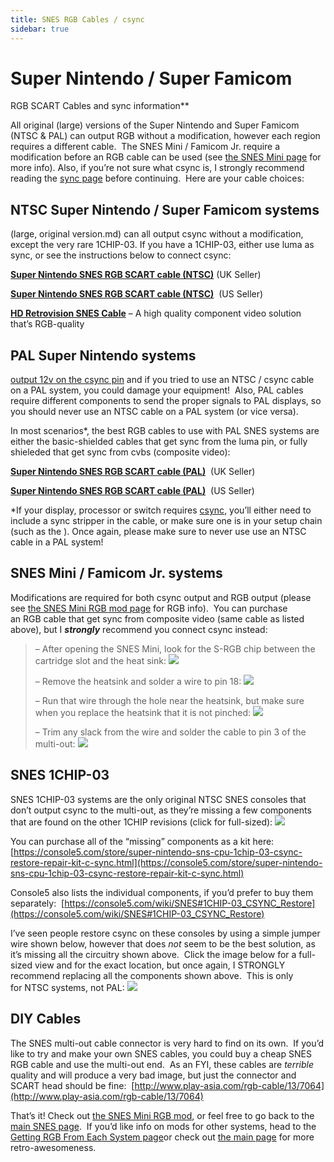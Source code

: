 ```yaml
---
title: SNES RGB Cables / csync
sidebar: true
---
```

# Super Nintendo / Super Famicom

RGB SCART Cables and sync information**

All original (large) versions of the Super Nintendo and Super Famicom (NTSC & PAL) can output RGB without a modification, however each region requires a different cable.  The SNES Mini / Famicom Jr. require a modification before an RGB cable can be used (see [the SNES Mini page](/consoles/snes/mini/rgb) for more info). Also, if you’re not sure what csync is, I strongly recommend reading the [sync page](/info/sync) before continuing.  Here are your cable choices:

## NTSC Super Nintendo / Super Famicom systems
(large, original version.md) can all output csync without a modification, except the very rare 1CHIP-03. If you have a 1CHIP-03, either use luma as sync, or see the instructions below to connect csync:

[**Super Nintendo SNES RGB SCART cable (NTSC)**](https://www.retrogamingcables.co.uk/packapunch-super-nintendo-entertainment-system-snes-n64-rgb-av-scart-cable-ntsc-gold-scart?tracking=5543fb4c077bb) (UK Seller)

[**Super Nintendo SNES RGB SCART cable (NTSC)**](https://retro-access.com/collections/super-nintendo/products/super-nintendo-stereo-rgb-scart-lead-snes-csync-full-shield-grounded-cable?aff=3)  (US Seller)

[**HD Retrovision SNES Cable**](https://castlemaniagames.com/products/hd-retrovision-snes-ypbpr-component-cable-for-the-super-nintendo?ref=w9_zngec1o_) – A high quality component video solution that’s RGB-quality


## PAL Super Nintendo systems
[output 12v on the csync pin](http://gamesx.com/wiki/doku.php?id=av:nintendomultiav) and if you tried to use an NTSC / csync cable on a PAL system, you could damage your equipment!  Also, PAL cables require different components to send the proper signals to PAL displays, so you should never use an NTSC cable on a PAL system (or vice versa).

In most scenarios*, the best RGB cables to use with PAL SNES systems are either the basic-shielded cables that get sync from the luma pin, or fully shieleded that get sync from cvbs (composite video):

[**Super Nintendo SNES RGB SCART cable (PAL)**](https://www.retrogamingcables.co.uk/nintendo/super-nintendo/SUPER-NINTENDO-PAL-NTSC-PACKAPUNCH-RGB-SCART-CABLES/packapunch-pro-super-nintendo-entertainment-system-snes-rgb-av-scart-cable-pal?tracking=5543fb4c077bb)  (UK Seller)

[**Super Nintendo SNES RGB SCART cable (PAL)**](https://retro-access.com/collections/super-nintendo/products/super-nintendo-pal-version-rgb-scart-lead-shielded-grounded-cable-cord-snes?aff=3)  (US Seller)

*If your display, processor or switch requires [csync](/info/sync), you’ll either need to include a sync stripper in the cable, or make sure one is in your setup chain (such as the ). Once again, please make sure to never use use an NTSC cable in a PAL system!

 

## SNES Mini / Famicom Jr. systems
Modifications are required for both csync output and RGB output (please see [the SNES Mini RGB mod page](/consoles/snes/mini/rgb) for RGB info).  You can purchase an RGB cable that get sync from composite video (same cable as listed above), but I ***strongly*** recommend you connect csync instead:

> – After opening the SNES Mini, look for the S-RGB chip between the cartridge slot and the heat sink:
> ![](https://cdn.retrorgb.com/images/SNESMiniCsync01.jpg)
> 
> – Remove the heatsink and solder a wire to pin 18:
> ![](https://cdn.retrorgb.com/images/SNESMiniCsync02.jpg)
> 
> – Run that wire through the hole near the heatsink, but make sure when you replace the heatsink that it is not pinched:
> ![](https://cdn.retrorgb.com/images/SNESMiniCsync03.jpg)
> 
> – Trim any slack from the wire and solder the cable to pin 3 of the multi-out:
> ![](https://cdn.retrorgb.com/images/SNESMiniCsync04.jpg)
> 
> 

## SNES 1CHIP-03

SNES 1CHIP-03 systems are the only original NTSC SNES consoles that don’t output csync to the multi-out, as they’re missing a few components that are found on the other 1CHIP revisions (click for full-sized):
[![](https://cdn.retrorgb.com/images/1CHIP-01vs1CHIP-03csyncComponents-small.jpg)](https://cdn.retrorgb.com/images/1CHIP-01vs1CHIP-03csyncComponents.jpg)

You can purchase all of the “missing” components as a kit here:  [https://console5.com/store/super-nintendo-sns-cpu-1chip-03-csync-restore-repair-kit-c-sync.html](https://console5.com/store/super-nintendo-sns-cpu-1chip-03-csync-restore-repair-kit-c-sync.html)

Console5 also lists the individual components, if you’d prefer to buy them separately:  [https://console5.com/wiki/SNES#1CHIP-03_CSYNC_Restore](https://console5.com/wiki/SNES#1CHIP-03_CSYNC_Restore)

I’ve seen people restore csync on these consoles by using a simple jumper wire shown below, however that does *not* seem to be the best solution, as it’s missing all the circuitry shown above.  Click the image below for a full-sized view and for the exact location, but once again, I STRONGLY recommend replacing all the components shown above.  This is only for NTSC systems, not PAL:
[![](https://cdn.retrorgb.com/images/1CHIP-03-csync.jpg)](https://cdn.retrorgb.com/images/1CHIP-03-csync-Large.jpg)

## DIY Cables

The SNES multi-out cable connector is very hard to find on its own.  If you’d like to try and make your own SNES cables, you could buy a cheap SNES RGB cable and use the multi-out end.  As an FYI, these cables are *terrible* quality and will produce a very bad image, but just the connector and SCART head should be fine:  [http://www.play-asia.com/rgb-cable/13/7064](http://www.play-asia.com/rgb-cable/13/7064)


That’s it! Check out [the SNES Mini RGB mod](/consoles/snes/csync.md), or feel free to go back to the [main SNES page](/consoles/snes/README.md).  If you’d like info on mods for other systems, head to the [Getting RGB From Each System page](consoles/README.md)or check out [the main page](/README.md) for more retro-awesomeness.